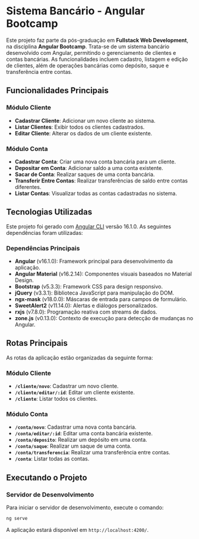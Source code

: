 # Sistema Bancário - Angular Bootcamp

Este projeto faz parte da pós-graduação em **Fullstack Web Development**, na disciplina **Angular Bootcamp**. Trata-se de um sistema bancário desenvolvido com Angular, permitindo o gerenciamento de clientes e contas bancárias. As funcionalidades incluem cadastro, listagem e edição de clientes, além de operações bancárias como depósito, saque e transferência entre contas.

## Funcionalidades Principais

### Módulo Cliente
- **Cadastrar Cliente**: Adicionar um novo cliente ao sistema.
- **Listar Clientes**: Exibir todos os clientes cadastrados.
- **Editar Cliente**: Alterar os dados de um cliente existente.

### Módulo Conta
- **Cadastrar Conta**: Criar uma nova conta bancária para um cliente.
- **Depositar em Conta**: Adicionar saldo a uma conta existente.
- **Sacar de Conta**: Realizar saques de uma conta bancária.
- **Transferir Entre Contas**: Realizar transferências de saldo entre contas diferentes.
- **Listar Contas**: Visualizar todas as contas cadastradas no sistema.

## Tecnologias Utilizadas

Este projeto foi gerado com [Angular CLI](https://github.com/angular/angular-cli) versão 16.1.0. As seguintes dependências foram utilizadas:

### Dependências Principais
- **Angular** (v16.1.0): Framework principal para desenvolvimento da aplicação.
- **Angular Material** (v16.2.14): Componentes visuais baseados no Material Design.
- **Bootstrap** (v5.3.3): Framework CSS para design responsivo.
- **jQuery** (v3.3.1): Biblioteca JavaScript para manipulação do DOM.
- **ngx-mask** (v18.0.0): Máscaras de entrada para campos de formulário.
- **SweetAlert2** (v11.14.0): Alertas e diálogos personalizados.
- **rxjs** (v7.8.0): Programação reativa com streams de dados.
- **zone.js** (v0.13.0): Contexto de execução para detecção de mudanças no Angular.

## Rotas Principais

As rotas da aplicação estão organizadas da seguinte forma:

### Módulo Cliente
- **`/cliente/novo`**: Cadastrar um novo cliente.
- **`/cliente/editar/:id`**: Editar um cliente existente.
- **`/cliente`**: Listar todos os clientes.

### Módulo Conta
- **`/conta/novo`**: Cadastrar uma nova conta bancária.
- **`/conta/editar/:id`**: Editar uma conta bancária existente.
- **`/conta/deposito`**: Realizar um depósito em uma conta.
- **`/conta/saque`**: Realizar um saque de uma conta.
- **`/conta/transferencia`**: Realizar uma transferência entre contas.
- **`/conta`**: Listar todas as contas.

## Executando o Projeto

### Servidor de Desenvolvimento
Para iniciar o servidor de desenvolvimento, execute o comando:
```bash
ng serve
```
A aplicação estará disponível em `http://localhost:4200/`.
